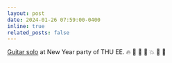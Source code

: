```yaml
---
layout: post
date: 2024-01-26 07:59:00-0400
inline: true
related_posts: false
---
```


[Guitar solo](https://pengboxiangshang.github.io/guitar/) at New Year party of THU EE. :fire: :clap: :tada: :guitar: :boom: :beer: :musical_note:
